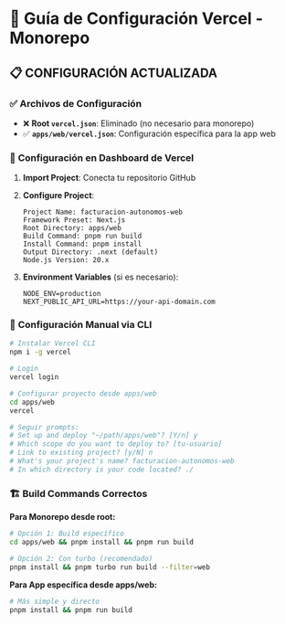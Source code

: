 # 🚀 Guía de Configuración Vercel - Monorepo

## 📋 **CONFIGURACIÓN ACTUALIZADA**

### ✅ **Archivos de Configuración**
- ❌ **Root `vercel.json`**: Eliminado (no necesario para monorepo)
- ✅ **`apps/web/vercel.json`**: Configuración específica para la app web

### 🎯 **Configuración en Dashboard de Vercel**

1. **Import Project**: Conecta tu repositorio GitHub
2. **Configure Project**:
   ```
   Project Name: facturacion-autonomos-web
   Framework Preset: Next.js
   Root Directory: apps/web
   Build Command: pnpm run build
   Install Command: pnpm install
   Output Directory: .next (default)
   Node.js Version: 20.x
   ```

3. **Environment Variables** (si es necesario):
   ```
   NODE_ENV=production
   NEXT_PUBLIC_API_URL=https://your-api-domain.com
   ```

### 🔧 **Configuración Manual via CLI**

```bash
# Instalar Vercel CLI
npm i -g vercel

# Login
vercel login

# Configurar proyecto desde apps/web
cd apps/web
vercel

# Seguir prompts:
# Set up and deploy "~/path/apps/web"? [Y/n] y
# Which scope do you want to deploy to? [tu-usuario]
# Link to existing project? [y/N] n
# What's your project's name? facturacion-autonomos-web
# In which directory is your code located? ./
```

### 🏗️ **Build Commands Correctos**

**Para Monorepo desde root:**
```bash
# Opción 1: Build específico
cd apps/web && pnpm install && pnpm run build

# Opción 2: Con turbo (recomendado)
pnpm install && pnpm turbo run build --filter=web
```

**Para App específica desde apps/web:**
```bash
# Más simple y directo
pnpm install && pnpm run build
```
